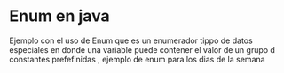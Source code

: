 # Enum en java

Ejemplo con el uso de Enum que es un enumerador 
tippo de datos especiales en donde una variable puede contener el valor de un grupo d constantes prefefinidas , ejemplo de enum para los dias de la semana
